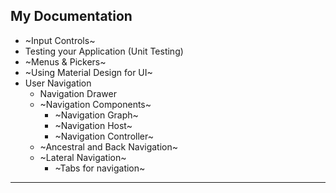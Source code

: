 ## My Documentation

- ~Input Controls~
- Testing your Application (Unit Testing)
- ~Menus & Pickers~
- ~Using Material Design for UI~
- User Navigation
  - Navigation Drawer 
  - ~Navigation Components~
    - ~Navigation Graph~
    - ~Navigation Host~
    - ~Navigation Controller~
  - ~Ancestral and Back Navigation~
  - ~Lateral Navigation~
    - ~Tabs for navigation~
--------------------------------------------

